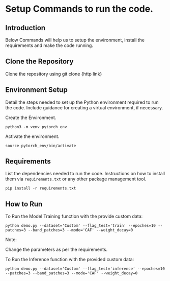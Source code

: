 # Setup Commands to run the code.

## Introduction
Below Commands will help us to setup the environment, install the requirements and make the code running.

## Clone the Repository

Clone the repository using git clone {http link}

## Environment Setup
Detail the steps needed to set up the Python environment required to run the code. Include guidance for creating a virtual environment, if necessary.

Create the Environment. 

`python3 -m venv pytorch_env`

Activate the environment. 

`source pytorch_env/bin/activate`


## Requirements
List the dependencies needed to run the code. Instructions on how to install them via `requirements.txt` or any other package management tool.

`pip install -r requirements.txt`


## How to Run


To Run the Model Training function with the provide custom data:

`python demo.py --dataset='Custom' --flag_test='train' --epoches=10 --patches=3 --band_patches=3 --mode='CAF' --weight_decay=0`

Note:

Change the parameters as per the requirements.

To Run the Inference function with the provided custom data:

`python demo.py --dataset='Custom' --flag_test='inference' --epoches=10 --patches=3 --band_patches=3 --mode='CAF' --weight_decay=0`